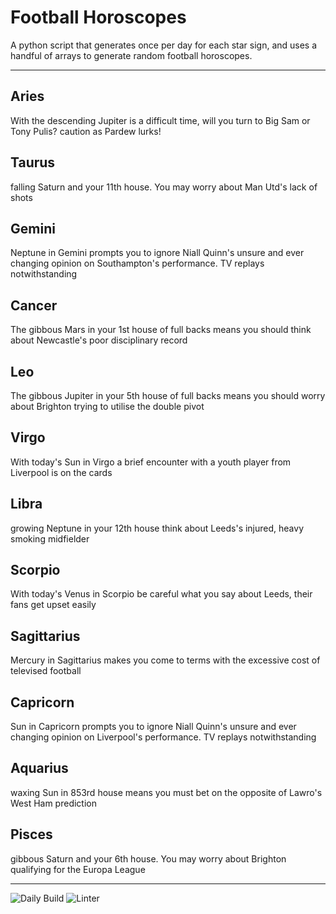 # Football Horoscopes

A python script that generates once per day for each star sign, and uses a handful of arrays to generate random football horoscopes.

---

<!-- horoscopes_item starts -->
<h2>Aries</h2><p>With the descending Jupiter is a difficult time, will you turn to Big Sam or Tony Pulis? caution as Pardew lurks!</p><h2>Taurus</h2><p>falling Saturn and your 11th house. You may worry about Man Utd's lack of shots</p><h2>Gemini</h2><p>Neptune in Gemini prompts you to ignore Niall Quinn's unsure and ever changing opinion on Southampton's performance. TV replays notwithstanding</p><h2>Cancer</h2><p>The gibbous Mars in your 1st house of full backs means you should think about Newcastle's poor disciplinary record</p><h2>Leo</h2><p>The gibbous Jupiter in your 5th house of full backs means you should worry about Brighton trying to utilise the double pivot</p><h2>Virgo</h2><p>With today's Sun in Virgo a brief encounter with a youth player from Liverpool is on the cards</p><h2>Libra</h2><p>growing Neptune in your 12th house think about Leeds's injured, heavy smoking midfielder</p><h2>Scorpio</h2><p>With today's Venus in Scorpio be careful what you say about Leeds, their fans get upset easily</p><h2>Sagittarius</h2><p>Mercury in Sagittarius makes you come to terms with the excessive cost of televised football</p><h2>Capricorn</h2><p>Sun in Capricorn prompts you to ignore Niall Quinn's unsure and ever changing opinion on Liverpool's performance. TV replays notwithstanding</p><h2>Aquarius</h2><p>waxing Sun in 853rd house means you must bet on the opposite of Lawro's West Ham prediction</p><h2>Pisces</h2><p>gibbous Saturn and your 6th house. You may worry about Brighton qualifying for the Europa League</p>
<!-- horoscopes_item ends -->

---

![Daily Build](https://github.com/MatBenfield/horofootball.thechels.uk/workflows/Daily%20Build/badge.svg) ![Linter](https://github.com/MatBenfield/horofootball.thechels.uk/workflows/Linter/badge.svg)
